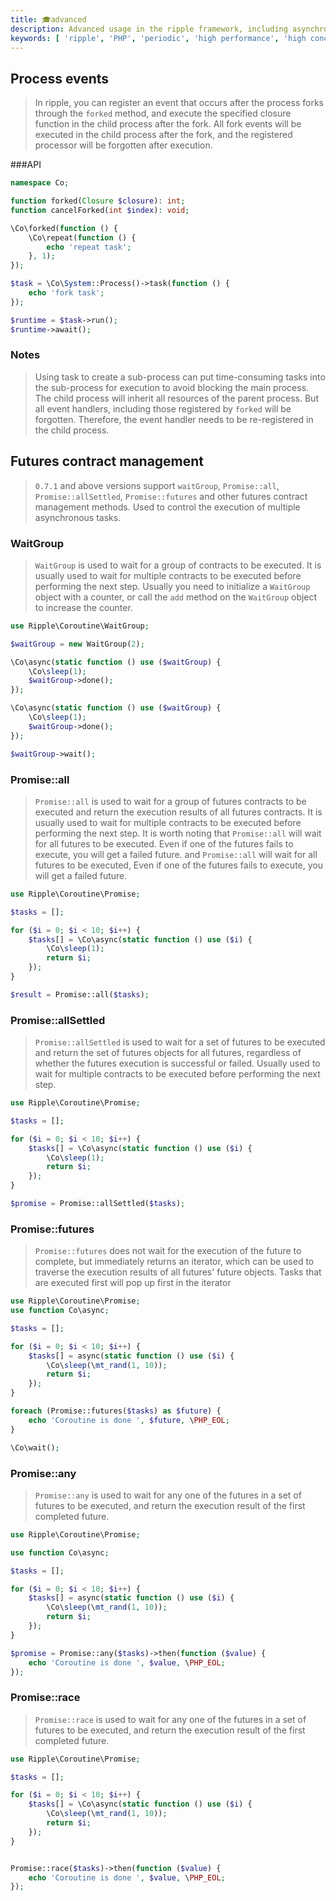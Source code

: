 ```yaml
---
title: 🎓advanced
description: Advanced usage in the ripple framework, including asynchronous operations, signal processing, sleep, futures mechanism, etc.
keywords: [ 'ripple', 'PHP', 'periodic', 'high performance', 'high concurrency', 'asynchronous', 'signal', 'sleep', 'periodic' ]
---
```


## Process events

> In ripple, you can register an event that occurs after the process forks through the `forked` method, and execute the
> specified closure function in the child process after the fork.
> All fork events will be executed in the child process after the fork, and the registered processor will be forgotten
> after execution.

###API

```php
namespace Co;

function forked(Closure $closure): int;
function cancelForked(int $index): void;
```

```php
\Co\forked(function () {
    \Co\repeat(function () {
        echo 'repeat task';
    }, 1);
});

$task = \Co\System::Process()->task(function () {
    echo 'fork task';
});

$runtime = $task->run();
$runtime->await();
```

### Notes

> Using task to create a sub-process can put time-consuming tasks into the sub-process for execution to avoid blocking
> the main process. The child process will inherit all resources of the parent process.
> But all event handlers, including those registered by `forked` will be forgotten. Therefore, the event handler needs
> to be re-registered in the child process.

## Futures contract management

> `0.7.1` and above versions support `waitGroup`, `Promise::all`, `Promise::allSettled`, `Promise::futures` and other
> futures contract management methods. Used to control the execution of multiple asynchronous tasks.

### WaitGroup

> `WaitGroup` is used to wait for a group of contracts to be executed. It is usually used to wait for multiple contracts
> to be executed before performing the next step.
> Usually you need to initialize a `WaitGroup` object with a counter, or call the `add` method on the `WaitGroup` object
> to increase the counter.

```php
use Ripple\Coroutine\WaitGroup;

$waitGroup = new WaitGroup(2);

\Co\async(static function () use ($waitGroup) {
    \Co\sleep(1);
    $waitGroup->done();
});

\Co\async(static function () use ($waitGroup) {
    \Co\sleep(1);
    $waitGroup->done();
});

$waitGroup->wait();
```

### Promise::all

> `Promise::all` is used to wait for a group of futures contracts to be executed and return the execution results of all
> futures contracts. It is usually used to wait for multiple contracts to be executed before performing the next step.
> It is worth noting that `Promise::all` will wait for all futures to be executed. Even if one of the futures fails to
> execute, you will get a failed future. and
> `Promise::all` will wait for all futures to be executed,
> Even if one of the futures fails to execute, you will get a failed future.

```php
use Ripple\Coroutine\Promise;

$tasks = [];

for ($i = 0; $i < 10; $i++) {
    $tasks[] = \Co\async(static function () use ($i) {
        \Co\sleep(1);
        return $i;
    });
}

$result = Promise::all($tasks);
```

### Promise::allSettled

> `Promise::allSettled` is used to wait for a set of futures to be executed and return the set of futures objects for
> all futures, regardless of whether the futures execution is successful or failed.
> Usually used to wait for multiple contracts to be executed before performing the next step.

```php
use Ripple\Coroutine\Promise;

$tasks = [];

for ($i = 0; $i < 10; $i++) {
    $tasks[] = \Co\async(static function () use ($i) {
        \Co\sleep(1);
        return $i;
    });
}

$promise = Promise::allSettled($tasks);
```

### Promise::futures

> `Promise::futures` does not wait for the execution of the future to complete, but immediately returns an iterator,
> which can be used to traverse the execution results of all futures' future objects.
> Tasks that are executed first will pop up first in the iterator

```php
use Ripple\Coroutine\Promise;
use function Co\async;

$tasks = [];

for ($i = 0; $i < 10; $i++) {
    $tasks[] = async(static function () use ($i) {
        \Co\sleep(\mt_rand(1, 10));
        return $i;
    });
}

foreach (Promise::futures($tasks) as $future) {
    echo 'Coroutine is done ', $future, \PHP_EOL;
}

\Co\wait();
```

### Promise::any

> `Promise::any` is used to wait for any one of the futures in a set of futures to be executed, and return the execution
> result of the first completed future.

```php
use Ripple\Coroutine\Promise;

use function Co\async;

$tasks = [];

for ($i = 0; $i < 10; $i++) {
    $tasks[] = async(static function () use ($i) {
        \Co\sleep(\mt_rand(1, 10));
        return $i;
    });
}

$promise = Promise::any($tasks)->then(function ($value) {
    echo 'Coroutine is done ', $value, \PHP_EOL;
});

```

### Promise::race

> `Promise::race` is used to wait for any one of the futures in a set of futures to be executed, and return the
> execution result of the first completed future.

```php
use Ripple\Coroutine\Promise;

$tasks = [];

for ($i = 0; $i < 10; $i++) {
    $tasks[] = \Co\async(static function () use ($i) {
        \Co\sleep(\mt_rand(1, 10));
        return $i;
    });
}


Promise::race($tasks)->then(function ($value) {
    echo 'Coroutine is done ', $value, \PHP_EOL;
});
```
